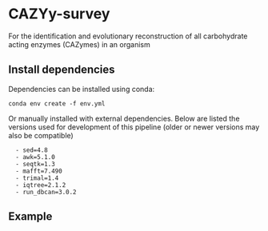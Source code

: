 # CAZYy-survey
For the identification and evolutionary reconstruction of all carbohydrate acting enzymes (CAZymes) in an organism

## Install dependencies
Dependencies can be installed using conda:

`conda env create -f env.yml`

Or manually installed with external dependencies. Below are listed the versions used for development of this pipeline (older or newer versions may also be compatible)

```
  - sed=4.8
  - awk=5.1.0
  - seqtk=1.3
  - mafft=7.490
  - trimal=1.4
  - iqtree=2.1.2
  - run_dbcan=3.0.2
```

## Example

